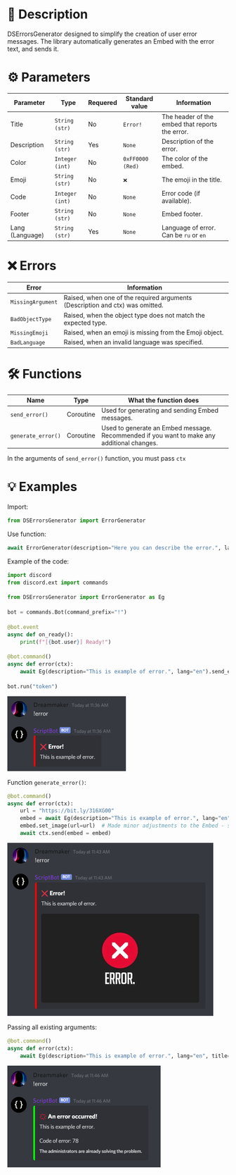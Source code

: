 # 📖 Description

DSErrorsGenerator designed to simplify the creation of user error messages. The library automatically generates an Embed with the error text, and sends it.

# ⚙️ Parameters

Parameter | Type | Requered | Standard value | Information |
--- | --- | --- | --- |---
Title | `String (str)` | No | `Error!` | The header of the embed that reports the error.
Description | `String (str)` | Yes | `None` | Description of the error.
Color | `Integer (int)` | No | `0xFF0000 (Red)` | The color of the embed.
Emoji | `String (str)` | No | `❌` | The emoji in the title.
Code | `Integer (int)` | No | `None` | Error code (if available).
Footer | `String (str)` | No | `None` | Embed footer.
Lang (Language) | `String (str)` | Yes | `None` | Language of error. Can be `ru` or `en`

# ❌ Errors

Error | Information
--- | --- 
`MissingArgument` | Raised, when one of the required arguments (Description and ctx) was omitted.
`BadObjectType` | Raised, when the object type does not match the expected type.
`MissingEmoji` | Raised, when an emoji is missing from the Emoji object.
`BadLanguage` | Raised, when an invalid language was specified.

# 🛠️ Functions

Name | Type | What the function does
--- | --- | ---
`send_error()` | Coroutine | Used for generating and sending Embed messages.
`generate_error()` | Coroutine | Used to generate an Embed message. Recommended if you want to make any additional changes.

In the arguments of `send_error()` function, you must pass `ctx`

# 💡 Examples

Import:
```py
from DSErrorsGenerator import ErrorGenerator
```

Use function:
```py
await ErrorGenerator(description="Here you can describe the error.", lang="en", <Other arguments>).function()
```

Example of the code:
```py
import discord
from discord.ext import commands

from DSErrorsGenerator import ErrorGenerator as Eg

bot = commands.Bot(command_prefix="!")

@bot.event
async def on_ready():
    print(f"[{bot.user}] Ready!")

@bot.command()
async def error(ctx):
    await Eg(description="This is example of error.", lang="en").send_error(ctx) # Note that I passed ctx to the arguments of the send_error() function.

bot.run("token")
```

![First example of english documentation](screenshots/example-en-1.png)

Function `generate_error()`:
```py
@bot.command()
async def error(ctx):
    url = "https://bit.ly/316XG00"
    embed = await Eg(description="This is example of error.", lang="en").generate_error()  # I'm using a different function here, so I don't need to pass ctx to the function arguments.
    embed.set_image(url=url)  # Made minor adjustments to the Embed - set image.
    await ctx.send(embed = embed)
```

![Second example of english documentation](screenshots/example-en-3.png)

Passing all existing arguments:
```py
@bot.command()
async def error(ctx):
    await Eg(description="This is example of error.", lang="en", title="An error occurred!", color=0x00FF00, code=78, emoji="💢", footer="The administrators are already solving the problem.").send_error(ctx)
```

![Third example of russian documentation](screenshots/example-en-2.png)
